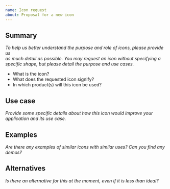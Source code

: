 ```yaml
---
name: Icon request
about: Proposal for a new icon
---
```


## Summary

_To help us better understand the purpose and role of icons, please provide us  
as much detail as possible. You may request an icon without specifying a specific
shape, but please detail the purpose and use cases._

* What is the icon?
* What does the requested icon signify?
* In which product(s) will this icon be used?

## Use case

_Provide some specific details about how this icon would improve your application and its use case._

## Examples

_Are there any examples of similar icons with similar uses? Can you find any demos?_

## Alternatives

_Is there an alternative for this at the moment, even if it is less than ideal?_
